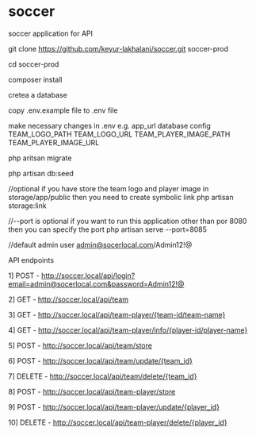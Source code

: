 # soccer
soccer application for API

git clone https://github.com/keyur-lakhalani/soccer.git soccer-prod

cd soccer-prod

composer install

cretea a database 

copy .env.example file to .env file

make necessary changes in .env e.g. 
 app_url
 database config
 TEAM_LOGO_PATH
 TEAM_LOGO_URL
 TEAM_PLAYER_IMAGE_PATH
 TEAM_PLAYER_IMAGE_URL

php aritsan migrate

php artisan db:seed

//optional if you have store the team logo and player image in storage/app/public then you need to create symbolic link 
php artisan storage:link 

//--port is optional if you want to run this application other than por 8080 then you can specify the port
php artisan serve --port=8085

//default admin user
admin@socerlocal.com/Admin12!@

API endpoints

1] POST - http://soccer.local/api/login?email=admin@socerlocal.com&password=Admin12!@

2] GET - http://soccer.local/api/team

3] GET - http://soccer.local/api/team-player/{team-id/team-name}

4] GET - http://soccer.local/api/team-player/info/{player-id/player-name}

5] POST - http://soccer.local/api/team/store

6] POST - http://soccer.local/api/team/update/{team_id}

7] DELETE - http://soccer.local/api/team/delete/{team_id}

8] POST - http://soccer.local/api/team-player/store

9] POST - http://soccer.local/api/team-player/update/{player_id}

10] DELETE - http://soccer.local/api/team-player/delete/{player_id}